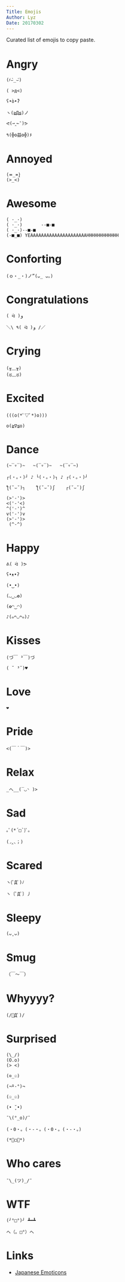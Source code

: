 ```yaml
---
Title: Emojis
Author: Lyz
Date: 20170302
---
```


Curated list of emojis to copy paste.

# Angry

```
(҂⌣̀_⌣́)

( >д<)

ʕ•̀o•́ʔ

ヽ(≧Д≦)ノ

ᕙ(⇀‸↼‶)ᕗ

٩(╬ʘ益ʘ╬)۶
```

# Annoyed

```
(≖͞_≖̥)
(>_<)
```

# Awesome

```
( ·_·)
( ·_·)       --■-■
( ·_·)--■-■
(-■_■) YEAAAAAAAAAAAAAAAAAAAAAHHHHHHHHHHHH
```

# Conforting

```
(ｏ・_・)ノ”(ᴗ_ ᴗ。)
```

# Congratulations

```
( ᐛ )و

＼\ ٩( ᐛ )و /／
```

# Crying

```
(╥﹏╥)
(ಥ﹏ಥ)
```

# Excited

```
(((o(*ﾟ▽ﾟ*)o)))

o(≧∇≦o)
```

# Dance

```
(~‾▿‾)~   ~(‾▿‾)~   ~(‾▿‾~)

┌(・。・)┘ ♪ └(・。・)┐ ♪ ┌(・。・)┘

ƪ(˘⌣˘)┐    ƪ(˘⌣˘)ʃ    ┌(˘⌣˘)ʃ

(>'-')>
<('-'<)
^('-')^
v('-')v
(>'-')>
 (^-^)
```

# Happy

```
ᕕ( ᐛ )ᕗ

ʕ•ᴥ•ʔ

(•‿•)

(◡‿◡✿)

(✿◠‿◠)

♪(๑ᴖ◡ᴖ๑)♪
```

# Kisses

```
(づ￣ ³￣)づ

( ˘ ³˘)♥
```

# Love

```
❤
```

# Pride

```
<(￣＾￣)>
```

# Relax

```
_へ__(‾◡◝ )>
```

# Sad

```
｡ﾟ(*´□`)ﾟ｡

(◞‸◟；)
```

# Scared

```
ヽ(ﾟДﾟ)ﾉ

ヽ〔ﾟДﾟ〕丿
```

# Sleepy

```
(ᴗ˳ᴗ)
```

# Smug

```
（￣～￣）
```

# Whyyyy?

```
(/ﾟДﾟ)/
```

# Surprised

```
(\_/)
(O.o)
(> <)

(⊙_☉)

(¬º-°)¬

(☉_☉)

(• ̥̆ •)

¯\(°_o)/¯

(・0・。(・-・。(・0・。(・-・。)

(*ﾟ◯ﾟ*)
```

# Who cares

```
¯\_(ツ)_/¯
```

# WTF

```
(╯°□°)╯ ┻━┻

ヘ（。□°）ヘ
```

# Links

- [Japanese Emoticons](http://japaneseemoticons.me)
